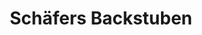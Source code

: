 ---
title: "Schäfers Backstuben"
url: /marburg/schaefers-backstuben-marburger-strasse/
shop: Bäckerei
---